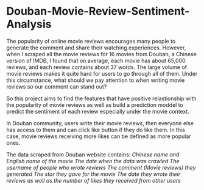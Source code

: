 # Douban-Movie-Review-Sentiment-Analysis
The popularity of online movie reviews encourages many people to generate the comment and share their watching experiences. However, when I scraped all the movie reviews for 16 movies from Douban, a Chinese version of IMDB, I found that on average, each movie has about 65,000 reviews, and each review contains about 37 words. The large volume of movie reviews makes it quite hard for users to go through all of them. Under this circumstance, what should we pay attention to when writing movie reviews so our comment can stand out?

So this project aims to find the features that have positive relastionship with the popularity of movie reviews as well as build a prediction moddel to predict the sentiment of each review especially under the movie context.

In Douban community, users write their movie reviews, then everyone else has access to them and can click like button if they do like them. In this case, movie reviews receiving more likes can be defined as more popular ones.

The data scraped from Douban website contains:
*Chinese name and English name of the movie*
*The date when the data was crawled*
*The username of people who wrote reviews*
*The comment (Movie reviews) they generated*
*The star they gave for the movie*
*The date they wrote their reviews as well as the number of likes they received from other users*

